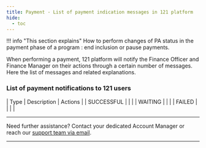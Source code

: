 ```yaml
---
title: Payment - List of payment indication messages in 121 platform
hide:
  - toc
---
```


!!! info "This section explains"
    How to perform changes of PA status in the payment phase of a program : end inclusion or pause payments.

When performing a payment, 121 platform will notify the Finance Officer and Finance Manager on their actions through a certain number of messages. Here the list of messages and related explanations.


### **List of payment notifications to 121 users**

| Type | Description | Actions |
| SUCCESSFUL | | |
| WAITING | | |
| FAILED | | |
| 

___
Need further assistance? Contact your dedicated Account Manager or reach our [support team via email](mailto:support@121.global).
___
